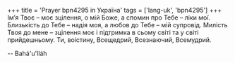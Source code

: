 +++
title = 'Prayer bpn4295 in Україна'
tags = ['lang-uk', 'bpn4295']
+++
Ім’я Твоє – моє зцілення, о мій Боже, а спомин про Тебе – ліки мої. Близькість до Тебе – надія моя, а любов до Тебе – мій супровід. Милість Твоя до мене – зцілення моє і підтримка в сьому світі та у світі прийдешньому. Ти, воістину, Всещедрий, Всезнаючий, Всемудрий.

-- Bahá'u'lláh
